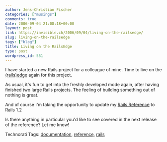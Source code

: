 ```yaml
---
author: Jens-Christian Fischer
categories: ["musings"]
comments: true
date: 2006-09-04 21:08:18+00:00
layout: post
link: https://invisible.ch/2006/09/04/living-on-the-railsedge/
slug: living-on-the-railsedge
tags: ["blog"]
title: Living on the RailsEdge
type: post
wordpress_id: 551
---
```


I have started a new Rails project for a colleague of mine. Time to live on the [(rails)edge][1] again for this project.

As usual, it's fun to get into the freshly developed mode again, after having finished two large Rails projects. The feeling of building something out of nothing is great. 

And of course I'm taking the opportunity to update my [Rails Reference][2] to Rails 1.2

Is there anything in particular you'd like to see covered in the next release of the reference? Let me know!

[1]: https://wiki.rubyonrails.org/rails/pages/EdgeRails
[2]: /2006/05/01/ruby-on-rails-reference/


Technorati Tags: [documentation](https://www.technorati.com/tag/documentation), [reference](https://www.technorati.com/tag/reference), [rails](https://www.technorati.com/tag/rails)
